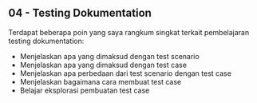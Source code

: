 ## 04 - Testing Dokumentation

Terdapat beberapa poin yang saya rangkum singkat terkait pembelajaran testing dokumentation:
- Menjelaskan apa yang dimaksud dengan test scenario
- Menjelaskan apa yang dimaksud dengan test case
- Menjelaskan apa perbedaan dari test scenario dengan test case
- Menjelaskan bagaimana cara membuat test case
- Belajar eksplorasi pembuatan test case